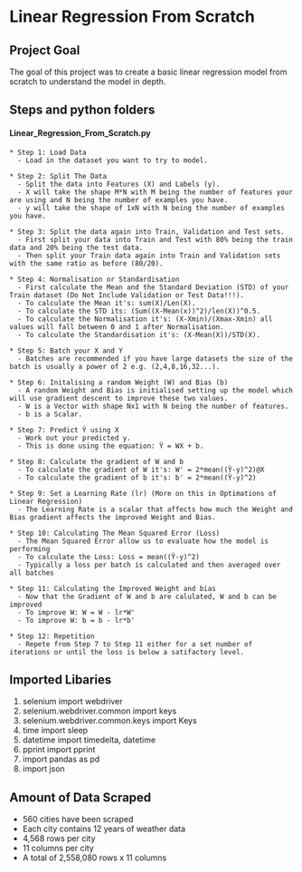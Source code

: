 Linear Regression From Scratch
=======
Project Goal
---------------

The goal of this project was to create a basic linear regression model from scratch to understand the model in depth.

Steps and python folders 
-----------
  #### Linear_Regression_From_Scratch.py
    
    * Step 1: Load Data
      - Load in the dataset you want to try to model.
    
    * Step 2: Split The Data
      - Split the data into Features (X) and Labels (y).
      - X will take the shape M*N with M being the number of features your are using and N being the number of examples you have.
      - y will take the shape of 1xN with N being the number of examples you have. 
    
    * Step 3: Split the data again into Train, Validation and Test sets.
      - First split your data into Train and Test with 80% being the train data and 20% being the test data.
      - Then split your Train data again into Train and Validation sets with the same ratio as before (80/20).
    
    * Step 4: Normalisation or Standardisation
      - First calculate the Mean and the Standard Deviation (STD) of your Train dataset (Do Not Include Validation or Test Data!!!).
      - To calculate the Mean it's: sum(X)/Len(X).
      - To calculate the STD its: (Sum((X-Mean(x))^2)/len(X))^0.5.
      - To calculate the Normalisation it's: (X-Xmin)/(Xmax-Xmin) all values will fall between 0 and 1 after Normalisation.
      - To calculate the Standardisation it's: (X-Mean(X))/STD(X).
    
    * Step 5: Batch your X and Y
      - Batches are recommended if you have large datasets the size of the batch is usually a power of 2 e.g. (2,4,8,16,32...).
    
    * Step 6: Initalising a random Weight (W) and Bias (b)
      - A random Weight and Bias is initialised setting up the model which will use gradient descent to improve these two values.
      - W is a Vector with shape Nx1 with N being the number of features.
      - b is a Scalar.

    * Step 7: Predict Ŷ using X
      - Work out your predicted y.
      - This is done using the equation: Ŷ = WX + b.

    * Step 8: Calculate the gradient of W and b
      - To calculate the gradient of W it's: W' = 2*mean((Ŷ-y)^2)@X
      - To calculate the gradient of b it's: b' = 2*mean((Ŷ-y)^2)
    
    * Step 9: Set a Learning Rate (lr) (More on this in Optimations of Linear Regression)
      - The Learning Rate is a scalar that affects how much the Weight and Bias gradient affects the improved Weight and Bias. 

    * Step 10: Calculating The Mean Squared Error (Loss)
      - The Mean Squared Error allow us to evaluate how the model is performing
      - To calculate the Loss: Loss = mean((Ŷ-y)^2)
      - Typically a loss per batch is calculated and then averaged over all batches
    
    * Step 11: Calculating the Improved Weight and bias
      - Now that the Gradient of W and b are calulated, W and b can be improved
      - To improve W: W = W - lr*W'
      - To improve W: b = b - lr*b'
    
    * Step 12: Repetition
      - Repete from Step 7 to Step 11 either for a set number of iterations or until the loss is below a satifactory level. 






Imported Libaries
-----------   

1. selenium import webdriver
2. selenium.webdriver.common import keys
3. selenium.webdriver.common.keys import Keys
4. time import sleep
5. datetime import timedelta, datetime
6. pprint import pprint
7. import pandas as pd
8. import json

Amount of Data Scraped
----------------------

* 560 cities have been scraped
* Each city contains 12 years of weather data
* 4,568 rows per city
* 11 columns per city
* A total of 2,558,080 rows x 11 columns
